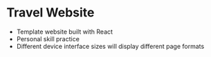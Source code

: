 # Travel Website  
* Template website built with React
* Personal skill practice  
* Different device interface sizes will display different page formats
  


